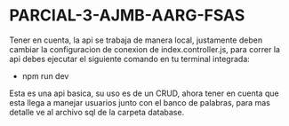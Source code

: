 # PARCIAL-3-AJMB-AARG-FSAS

Tener en cuenta, la api se trabaja de manera local, justamente deben cambiar la configuracion de conexion
de index.controller.js, para correr la api debes ejecutar el siguiente comando en tu terminal integrada:

- npm run dev

Esta es una api basica, su uso es de un CRUD, ahora tener en cuenta que esta llega a manejar usuarios junto
con el banco de palabras, para mas detalle ve al archivo sql de la carpeta database.